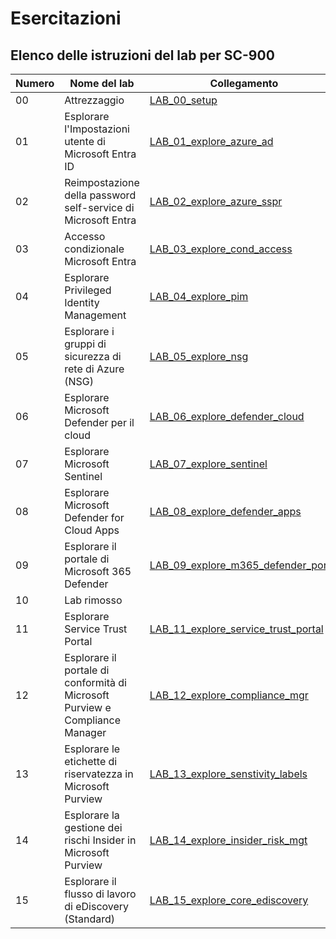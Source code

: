 
# Esercitazioni

## Elenco delle istruzioni del lab per SC-900

| **Numero** | **Nome del lab** | **Collegamento** |
|------|---------|----|
| 00 | Attrezzaggio | [LAB_00_setup](LAB_00_setup.md) |
| 01 | Esplorare l'Impostazioni utente di Microsoft Entra ID | [LAB_01_explore_azure_ad](LAB_01_explore_azure_ad.md) |
| 02 | Reimpostazione della password self-service di Microsoft Entra | [LAB_02_explore_azure_sspr](LAB_02_explore_azure_sspr.md) |
| 03 | Accesso condizionale Microsoft Entra | [LAB_03_explore_cond_access](LAB_03_explore_cond_access.md) |
| 04 | Esplorare Privileged Identity Management | [LAB_04_explore_pim](LAB_04_explore_pim.md) |
| 05 | Esplorare i gruppi di sicurezza di rete di Azure (NSG) | [LAB_05_explore_nsg](LAB_05_explore_nsg.md) |
| 06 | Esplorare Microsoft Defender per il cloud | [LAB_06_explore_defender_cloud](LAB_06_explore_defender_cloud.md) |
| 07 | Esplorare Microsoft Sentinel | [LAB_07_explore_sentinel](LAB_07_explore_sentinel.md) |
| 08 | Esplorare Microsoft Defender for Cloud Apps | [LAB_08_explore_defender_apps](LAB_08_explore_defender_apps.md) |
| 09 | Esplorare il portale di Microsoft 365 Defender | [LAB_09_explore_m365_defender_portal](LAB_09_explore_m365_defender_portal.md) |
| 10 | Lab rimosso |  |
| 11 | Esplorare Service Trust Portal | [LAB_11_explore_service_trust_portal](LAB_11_explore_service_trust_portal.md) |
| 12 | Esplorare il portale di conformità di Microsoft Purview e Compliance Manager | [LAB_12_explore_compliance_mgr](LAB_12_explore_compliance_mgr.md) |
| 13 | Esplorare le etichette di riservatezza in Microsoft Purview | [LAB_13_explore_senstivity_labels](LAB_13_explore_senstivity_labels.md) |
| 14 | Esplorare la gestione dei rischi Insider in Microsoft Purview | [LAB_14_explore_insider_risk_mgt](LAB_14_explore_insider_risk_mgt.md) |
| 15 | Esplorare il flusso di lavoro di eDiscovery (Standard) | [LAB_15_explore_core_ediscovery](LAB_15_explore_core_ediscovery.md) |
